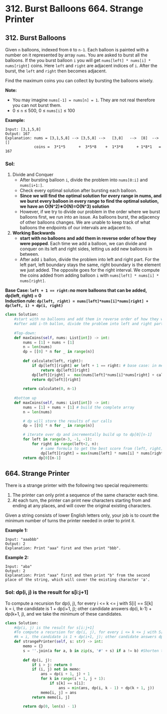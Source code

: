 # 312. Burst Balloons 664. Strange Printer

## 312. Burst Balloons

Given `n` balloons, indexed from `0` to `n-1`. Each balloon is painted with a number on it represented by array `nums`. You are asked to burst all the balloons. If the you burst balloon `i` you will get `nums[left] * nums[i] * nums[right]` coins. Here `left` and `right` are adjacent indices of `i`. After the burst, the `left` and `right` then becomes adjacent.

Find the maximum coins you can collect by bursting the balloons wisely.

**Note:**

* You may imagine `nums[-1] = nums[n] = 1`. They are not real therefore you can not burst them.
* 0 ≤ `n` ≤ 500, 0 ≤ `nums[i]` ≤ 100

**Example:**

```text
Input: [3,1,5,8]
Output: 167 
Explanation: nums = [3,1,5,8] --> [3,5,8] -->   [3,8]   -->  [8]  --> []
             coins =  3*1*5      +  3*5*8    +  1*3*8      + 1*8*1   = 167
```

### Sol:

1. Divide and Conquer
   * After bursting balloon `i`, divide the problem into  `nums[0:i]` and `nums[i+1:]`.
   * Check every optimal solution after bursting each balloon.
   * **Since we will find the optimal solution for every range in nums, and we burst every balloon in every range to find the optimal solution, we have an O\(N^2\)∗O\(N\)=O\(N^3\) solution**
   * However, if we try to divide our problem in the order where we burst balloons first, we run into an issue. As balloons burst, the adjacency of other balloons changes. We are unable to keep track of what balloons the endpoints of our intervals are adjacent to. 
2. **Working Backwards**
   * **start with no balloons and add them in reverse order of how they were popped**. Each time we add a balloon, we can divide and conquer on its left and right sides, letting us add new balloons in between.
   * After add `i` ballon, divide the problem into left and right part. For the left part,  left boundary stays the same, right boundary is the element we just added. The opposite goes for the right interval. We compute the coins added from adding balloon `i` with `nums[left] * nums[i] * nums[right]`.

**Base Case: `left + 1 == right:`no more balloons that can be added, dp\(left, right\) = 0  
Induction rule: `dp(left, right) = nums[left]*nums[i]*nums[right] + dp(left, i) + dp(i, right)`**

```python
class Solution:
    #start with no balloons and add them in reverse order of how they were popped
    #after add i-th ballon, divide the problem into left and right part. For the left part, left boundary stays the same, right boundary is the element we just added. The opposite goes for the right interval.
    
    #Top-down:
    def maxCoins(self, nums: List[int]) -> int:
        nums = [1] + nums + [1]
        n = len(nums)
        dp = [[0] * n for _ in range(n)]
        
        def calculate(left, right):
            if dp[left][right] or left + 1 == right: # base case: in memory or gap < 2
                return dp[left][right]         
            dp[left][right] =  max(nums[left]*nums[i]*nums[right] + calculate(left, i) + calculate(i, right) for i in range(left+1, right))
            return dp[left][right]
        
        return calculate(0, n-1)
    
    #bottom up
    def maxCoins(self, nums: List[int]) -> int:       
        nums = [1] + nums + [1] # build the complete array 
        n = len(nums)

        # dp will store the results of our calls
        dp = [[0] * n for _ in range(n)]

        # iterate over dp and incrementally build up to dp[0][n-1]
        for left in range(n-3, -1, -1):
            for right in range(left+2, n):
                # same formula to get the best score from (left, right) as before
                dp[left][right] = max(nums[left] * nums[i] * nums[right] + dp[left][i] + dp[i][right] for i in range(left+1, right))
        return dp[0][n-1]
```

## 664. Strange Printer

There is a strange printer with the following two special requirements:

1. The printer can only print a sequence of the same character each time.
2. At each turn, the printer can print new characters starting from and ending at any places, and will cover the original existing characters.

Given a string consists of lower English letters only, your job is to count the minimum number of turns the printer needed in order to print it.

**Example 1:**  


```text
Input: "aaabbb"
Output: 2
Explanation: Print "aaa" first and then print "bbb".
```

**Example 2:**  


```text
Input: "aba"
Output: 2
Explanation: Print "aaa" first and then print "b" from the second place of the string, which will cover the existing character 'a'.
```

### Sol: dp\(i, j\) is the result for s\[i:j+1\]

To compute a recursion for dp\(i, j\), for every i &lt;= k &lt;= j with S\[i\] == S\[k\]  
k = i, the candidate is 1 + dp\(i+1, j\); other candidate answers dp\(i, k-1\) + dp\(k+1, j\), and we take the minimum of these candidates.

```python
class Solution:
    #dp(i, j) is the result for s[i:j+1]
    #To compute a recursion for dp(i, j), for every i <= k <= j with S[i] == S[k]
    #k = i, the candidate is 1 + dp(i+1, j); other candidate answers dp(i, k-1) + dp(k+1, j), and we take the minimum of these candidates.
    def strangePrinter(self, s: str) -> int:
        memo = {}
        s = ''.join(a for a, b in zip(s, '#' + s) if a != b) #Shorten the original string, like reduce aaabbb to ab
        
        def dp(i, j):
            if i > j: return 0
            if (i, j) not in memo:
                ans = dp(i + 1, j) + 1
                for k in range(i + 1, j + 1):
                    if s[k] == s[i]:
                        ans = min(ans, dp(i, k - 1) + dp(k + 1, j))
                memo[i, j] = ans
            return memo[i, j]
        
        return dp(0, len(s) - 1)
```

